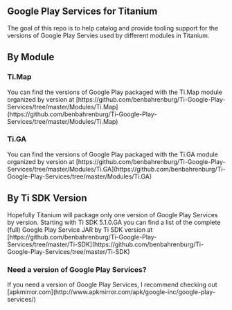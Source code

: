 <h2>Google Play Services for Titanium</h2>

The goal of this repo is to help catalog and provide tooling support for the versions of Google Play Servies used by different modules in Titanium.

<h2>By Module</h2>

<h3>Ti.Map</h3>
You can find the versions of Google Play packaged with the Ti.Map module organized by version at  [https://github.com/benbahrenburg/Ti-Google-Play-Services/tree/master/Modules/Ti.Map](https://github.com/benbahrenburg/Ti-Google-Play-Services/tree/master/Modules/Ti.Map)

<h3>Ti.GA</h3>
You can find the versions of Google Play packaged with the Ti.GA module organized by version at  [https://github.com/benbahrenburg/Ti-Google-Play-Services/tree/master/Modules/Ti.GA](https://github.com/benbahrenburg/Ti-Google-Play-Services/tree/master/Modules/Ti.GA)

<h2>By Ti SDK Version</h2>
Hopefully Titanium will package only one version of Google Play Services by version.
Starting with Ti SDK 5.1.0.GA you can find a list of the complete (full) Google Play Service JAR by Ti SDK version at  [https://github.com/benbahrenburg/Ti-Google-Play-Services/tree/master/Ti-SDK](https://github.com/benbahrenburg/Ti-Google-Play-Services/tree/master/Ti-SDK)

<h3>Need a version of Google Play Services?</h3>
If you need a version of Google Play Services, I recommend checking out [apkmirror.com](http://www.apkmirror.com/apk/google-inc/google-play-services/)
